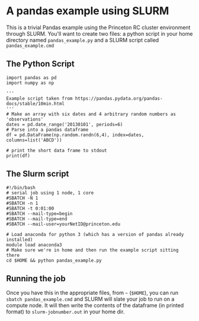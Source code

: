# A pandas example using SLURM
This is a trivial Pandas example using the Princeton RC
cluster environment through SLURM. You'll want to create two files: a python
script in your home directory named `pandas_example.py` and a SLURM script
called `pandas_example.cmd`

## The Python Script
```{python}
import pandas as pd
import numpy as np

'''
Example script taken from https://pandas.pydata.org/pandas-docs/stable/10min.html
'''
# Make an array with six dates and 4 arbitrary random numbers as 'observations'
dates = pd.date_range('20130101', periods=6)
# Parse into a pandas dataframe
df = pd.DataFrame(np.random.randn(6,4), index=dates, columns=list('ABCD'))

# print the short data frame to stdout
print(df)
```

## The Slurm script
```{bash}
#!/bin/bash
# serial job using 1 node, 1 core
#SBATCH -N 1
#SBATCH -n 1
#SBATCH -t 0:01:00
#SBATCH --mail-type=begin
#SBATCH --mail-type=end
#SBATCH --mail-user=yourNetID@princeton.edu

# Load anaconda for python 3 (which has a version of pandas already installed)
module load anaconda3
# Make sure we're in home and then run the example script sitting there
cd $HOME && python pandas_example.py
```

## Running the job

Once you have this in the appropriate files, from `~` (`$HOME`), you can run
`sbatch pandas_example.cmd` and SLURM will slate your job to run on a compute
node. It will then write the contents of the dataframe (in printed format) to
`slurm-jobnumber.out` in your home dir.
